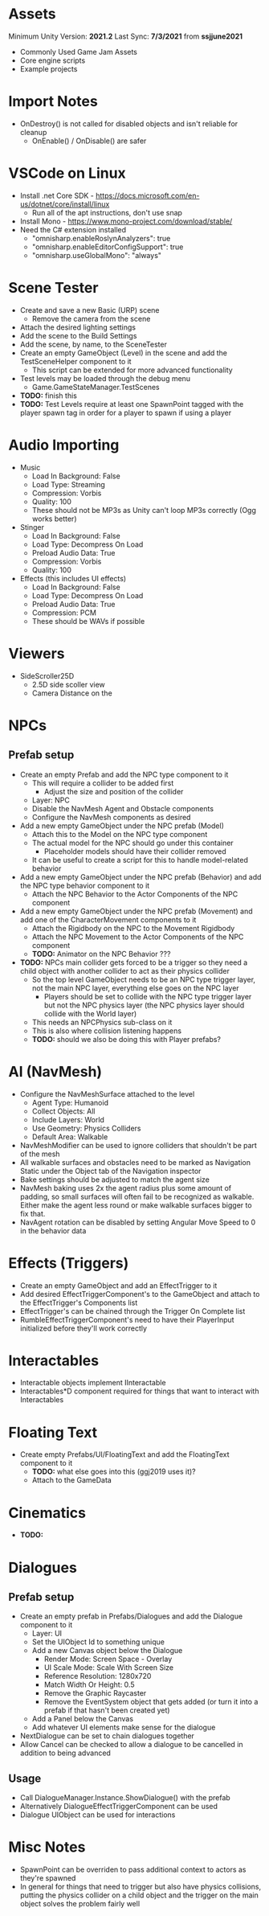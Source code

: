 # Assets

Minimum Unity Version: **2021.2**
Last Sync: **7/3/2021** from **ssjjune2021**

* Commonly Used Game Jam Assets
* Core engine scripts
* Example projects

# Import Notes

* OnDestroy() is not called for disabled objects and isn't reliable for cleanup
  * OnEnable() / OnDisable() are safer

# VSCode on Linux

* Install .net Core SDK - https://docs.microsoft.com/en-us/dotnet/core/install/linux
  * Run all of the apt instructions, don't use snap
* Install Mono - https://www.mono-project.com/download/stable/
* Need the C# extension installed
  * "omnisharp.enableRoslynAnalyzers": true
  * "omnisharp.enableEditorConfigSupport": true
  * "omnisharp.useGlobalMono": "always"

# Scene Tester

* Create and save a new Basic (URP) scene
  * Remove the camera from the scene
* Attach the desired lighting settings
* Add the scene to the Build Settings
* Add the scene, by name, to the SceneTester
* Create an empty GameObject (Level) in the scene and add the TestSceneHelper component to it
  * This script can be extended for more advanced functionality
* Test levels may be loaded through the debug menu
  * Game.GameStateManager.TestScenes
* **TODO:** finish this
* **TODO:** Test Levels require at least one SpawnPoint tagged with the player spawn tag in order for a player to spawn if using a player

# Audio Importing

* Music
  * Load In Background: False
  * Load Type: Streaming
  * Compression: Vorbis
  * Quality: 100
  * These should not be MP3s as Unity can't loop MP3s correctly (Ogg works better)
* Stinger
  * Load In Background: False
  * Load Type: Decompress On Load
  * Preload Audio Data: True
  * Compression: Vorbis
  * Quality: 100
* Effects (this includes UI effects)
  * Load In Background: False
  * Load Type: Decompress On Load
  * Preload Audio Data: True
  * Compression: PCM
  * These should be WAVs if possible

# Viewers

* SideScroller25D
  * 2.5D side scoller view
  * Camera Distance on the

# NPCs

## Prefab setup

* Create an empty Prefab and add the NPC type component to it
  * This will require a collider to be added first
    * Adjust the size and position of the collider
  * Layer: NPC
  * Disable the NavMesh Agent and Obstacle components
  * Configure the NavMesh components as desired
* Add a new empty GameObject under the NPC prefab (Model)
  * Attach this to the Model on the NPC type component
  * The actual model for the NPC should go under this container
    * Placeholder models should have their collider removed
  * It can be useful to create a script for this to handle model-related behavior
* Add a new empty GameObject under the NPC prefab (Behavior) and add the NPC type behavior component to it
  * Attach the NPC Behavior to the Actor Components of the NPC component
* Add a new empty GameObject under the NPC prefab (Movement) and add one of the CharacterMovement components to it
  * Attach the Rigidbody on the NPC to the Movement Rigidbody
  * Attach the NPC Movement to the Actor Components of the NPC component
  * **TODO:** Animator on the NPC Behavior ???
* **TODO:** NPCs main collider gets forced to be a trigger so they need a child object with another collider to act as their physics collider
  * So the top level GameObject needs to be an NPC type trigger layer, not the main NPC layer, everything else goes on the NPC layer
    * Players should be set to collide with the NPC type trigger layer but not the NPC physics layer (the NPC physics layer should collide with the World layer)
  * This needs an NPCPhysics sub-class on it
  * This is also where collision listening happens
  * **TODO:** should we also be doing this with Player prefabs?

# AI (NavMesh)

* Configure the NavMeshSurface attached to the level
  * Agent Type: Humanoid
  * Collect Objects: All
  * Include Layers: World
  * Use Geometry: Physics Colliders
  * Default Area: Walkable
* NavMeshModifier can be used to ignore colliders that shouldn't be part of the mesh
* All walkable surfaces and obstacles need to be marked as Navigation Static under the Object tab of the Navigation inspector
* Bake settings should be adjusted to match the agent size
* NavMesh baking uses 2x the agent radius plus some amount of padding, so small surfaces will often fail to be recognized as walkable. Either make the agent less round or make walkable surfaces bigger to fix that.
* NavAgent rotation can be disabled by setting Angular Move Speed to 0 in the behavior data

# Effects (Triggers)

* Create an empty GameObject and add an EffectTrigger to it
* Add desired EffectTriggerComponent's to the GameObject and attach to the EffectTrigger's Components list
* EffectTrigger's can be chained through the Trigger On Complete list
* RumbleEffectTriggerComponent's need to have their PlayerInput initialized before they'll work correctly

# Interactables

* Interactable objects implement IInteractable
* Interactables*D component required for things that want to interact with Interactables

# Floating Text

* Create empty Prefabs/UI/FloatingText and add the FloatingText component to it
  * **TODO:** what else goes into this (ggj2019 uses it)?
  * Attach to the GameData

# Cinematics

* **TODO:**

# Dialogues

## Prefab setup

* Create an empty prefab in Prefabs/Dialogues and add the Dialogue component to it
  * Layer: UI
  * Set the UIObject Id to something unique
  * Add a new Canvas object below the Dialogue
    * Render Mode: Screen Space - Overlay
    * UI Scale Mode: Scale With Screen Size
    * Reference Resolution: 1280x720
    * Match Width Or Height: 0.5
    * Remove the Graphic Raycaster
    * Remove the EventSystem object that gets added (or turn it into a prefab if that hasn't been created yet)
  * Add a Panel below the Canvas
  * Add whatever UI elements make sense for the dialogue
* NextDialogue can be set to chain dialogues together
* Allow Cancel can be checked to allow a dialogue to be cancelled in addition to being advanced

## Usage

* Call DialogueManager.Instance.ShowDialogue() with the prefab
* Alternatively DialogueEffectTriggerComponent can be used
* Dialogue UIObject can be used for interactions

# Misc Notes

* SpawnPoint can be overriden to pass additional context to actors as they're spawned
* In general for things that need to trigger but also have physics collisions, putting the physics collider on a child object and the trigger on the main object solves the problem fairly well
